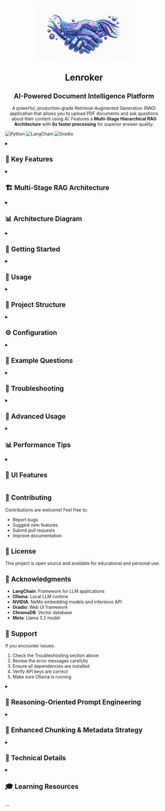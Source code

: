 <div align="center">

![Lenroker Logo](Logo/logo.gif)

#  Lenroker
## AI-Powered Document Intelligence Platform

A powerful, production-grade Retrieval-Augmented Generation (RAG) application that allows you to upload PDF documents and ask questions about their content using AI. Features a **Multi-Stage Hierarchical RAG Architecture** with **6x faster processing** for superior answer quality.

</div>

![Python](https://img.shields.io/badge/python-3.10+-blue.svg)
![LangChain](https://img.shields.io/badge/LangChain-latest-green.svg)
![Gradio](https://img.shields.io/badge/Gradio-5.0+-orange.svg)

<details>
<summary><h2>🌟 Key Features</h2></summary>

- **🧠 Multi-Stage Hierarchical RAG**: State-of-the-art 3-stage reasoning architecture
- **� Chain-nof-Thought Reasoning**: Explicit 5-step reasoning process for each chunk
- **� Deocument-Type Awareness**: Specialized prompts for Policy, Technical, and General documents
- **� Seoction-Aware Processing**: Automatic section detection and metadata anchoring
- **� CrFoss-Reference Intelligence**: Detects and boosts contextually important chunks
- **📤 PDF Upload**: Easy drag-and-drop PDF upload interface
- **🤖 AI-Powered Q&A**: Ask natural language questions about your documents
- **💬 Chat Interface**: Interactive chat history with automatic saving
- **📜 Persistent History**: All conversations saved with timestamps
- **🔒 100% Local LLM**: Llama 3.2 3B runs locally via Ollama (embeddings via NVIDIA API)
- **⚡ Fast Retrieval**: ChromaDB vector database with FlashrankRerank re-ranking
- **🎨 Beautiful UI**: Clean, modern Gradio web interface with gradient design

</details>

<details>
<summary><h2>🏗️ Multi-Stage RAG Architecture</h2></summary>

Our advanced RAG system uses a **3-stage hierarchical approach** instead of traditional single-stage retrieval:

### Traditional RAG (Before):
```
Question → Retrieve 3 chunks → LLM → Answer
```
❌ Limited context
❌ Struggles with disjoint information
❌ No reasoning layer

### Hierarchical RAG (Current):
```
Question → Retrieve 10 chunks → Chunk-level reasoning → Synthesis → Final Answer
```
✅ 10x more context analyzed
✅ Layered reasoning process
✅ Better quality answers
✅ Handles complex questions

### **Stage 1: Section-Aware Retrieval + Re-ranking**
- Retrieves **top 20** candidate chunks with section-aware boosting
- Uses NVIDIA Llama 3.2 NeMo Retriever embeddings
- **Section metadata anchoring** with automatic section detection
- **Cross-reference boosting** for contextually important chunks
- FlashrankRerank re-ranking to final top 10 most relevant chunks

### **Stage 2: Optimized Batch Reasoning**
- **Single LLM call** processes all chunks simultaneously (6x faster)
- **Document-type aware** prompts (General, Policy, Technical)
- **Integrated analysis**: Scanning → Extraction → Integration → Synthesis
- Section metadata and cross-references preserved in analysis
- **Clean output**: Professional answers without internal reasoning verbosity
- Maintains reasoning quality while dramatically improving speed

### **Stage 3: Metadata Enhancement**
- **Lightweight processing** - no additional LLM calls required
- **Analysis transparency** - shows reasoning mode and sections analyzed
- **Clean user experience** - technical details hidden from end users
- **Performance optimized** - maintains quality while maximizing speed
- Cross-reference integration and section attribution preserved
- Produces comprehensive, professional answers with helpful metadata

</details>

<details>
<summary><h2>📊 Architecture Diagram</h2></summary>

```
┌─────────────────┐
│  PDF Document   │
└────────┬────────┘
         │
         ▼
┌─────────────────┐
│ Semantic Splitter│  (Chunks: 1200 chars, Overlap: 200, Section-aware)
└────────┬────────┘
         │
         ▼
┌─────────────────┐
│  NVIDIA Llama   │  (Embeddings Generation)
│  NeMo Retriever │
└────────┬────────┘
         │
         ▼
┌─────────────────┐
│   ChromaDB      │  (Vector Storage)
└────────┬────────┘
         │
         ▼
┌─────────────────┐
│  User Question  │
└────────┬────────┘
         │
         ▼
┌──────────────────────────────────────────┐
│    STAGE 1: SECTION-AWARE RETRIEVAL      │
│  • Retrieve top 20 candidates            │
│  • Section metadata boosting             │
│  • Cross-reference detection             │
│  • FlashrankRerank to top 10             │
└────────┬─────────────────────────────────┘
         │
         ▼
┌──────────────────────────────────────────┐
│   STAGE 2: OPTIMIZED BATCH REASONING     │
│  Single LLM call processes all chunks:   │
│  • Document-type aware analysis          │
│  • Cross-section integration             │
│  • Comprehensive synthesis               │
│  • Clean, professional output            │
│  • 6x faster than individual processing  │
└────────┬─────────────────────────────────┘
         │
         ▼
┌──────────────────────────────────────────┐
│    STAGE 3: METADATA ENHANCEMENT         │
│  • Add reasoning mode and section info   │
│  • No additional LLM calls needed        │
│  • Preserve analysis transparency        │
│  • Clean user-facing output              │
└────────┬─────────────────────────────────┘
         │
         ▼
┌─────────────────┐
│  Final Answer   │
└─────────────────┘
```

</details>

<details>
<summary><h2>🚀 Getting Started</h2></summary>

### Prerequisites

Before you begin, ensure you have the following installed:

- **Python 3.10+**: [Download Python](https://www.python.org/downloads/)
- **Ollama**: [Download Ollama](https://ollama.com/download)
- **NVIDIA API Key**: [Get API Key](https://build.nvidia.com/)

### Installation

1. **Clone or download this repository**

```bash
cd RAG-MongoDB
```

2. **Install Python dependencies**

```bash
pip install -r requirements.txt
```

**Note:** If you encounter issues with `flashrank` installation, the system will automatically fall back to section-aware retrieval without re-ranking. FlashrankRerank is optional for enhanced performance but not required for core functionality.

3. **Install Ollama and pull the Llama model**

```bash
# After installing Ollama, pull the model
ollama pull llama3.2:3b
```

4. **Configure API Keys**

Edit the `key_param.py` file and add your API keys:

```python
# API key for OpenAI (optional - not used in current version)
LLM_API_KEY = "your_openai_api_key_here"

# API key for NVIDIA embeddings (required)
NVIDIA_API_KEY = "your_nvidia_api_key_here"
```

</details>

<details>
<summary><h2>📖 Usage</h2></summary>

### Web Interface (Recommended)

Launch the Gradio web interface:

```bash
python app.py
```

Then open your browser to:
```
http://127.0.0.1:7860
```

**Steps:**
1. Upload a PDF document
2. Click "Process PDF" and wait for confirmation
3. Ask questions in the text box
4. Get AI-powered answers with multi-stage reasoning!

### Command Line (Alternative)

**Process a PDF document:**

```bash
python load_data.py
```

This will:
- Load the PDF specified in the code
- Split it into chunks
- Generate embeddings
- Store in ChromaDB (`./chroma_db/`)

**Ask questions:**

```bash
python rag.py
```

Edit the query at the bottom of `rag.py` to ask different questions.

</details>

<details>
<summary><h2>📁 Project Structure</h2></summary>

```
RAG-MongoDB/
├── app.py                  # Gradio web interface with Multi-Stage RAG
├── load_data.py           # PDF processing script
├── rag.py                 # Simple query script
├── key_param.py           # API keys configuration
├── requirements.txt       # Python dependencies
├── README.md              # This file
├── chat_histories.json    # Saved chat conversations (auto-created)
├── chroma_db/             # Vector database storage (auto-created)
├── chroma_db_temp/        # Temporary storage for UI uploads
└── sample_files/          # Sample PDF documents (optional)
```

</details>

<details>
<summary><h2>⚙️ Configuration</h2></summary>

### Multi-Stage RAG Parameters

**Current settings in [app.py](app.py):**

```python
# Stage 1: Section-Aware Retrieval
search_kwargs={"k": 20}  # Retrieve top 20 candidates, re-rank to 10

# Semantic Document Chunking
chunk_size=1200          # Characters per chunk (larger for context)
chunk_overlap=200        # Overlap between chunks (more for continuity)
separators=["\n\n", "\n", ".", ";", ",", " "]  # Semantic boundaries

# Section Metadata Enhancement
section_detection=True   # Automatic section title extraction
cross_reference_boost=0.2  # Boost chunks with cross-references
section_match_boost=0.3    # Boost chunks matching question keywords
```

**Adjust for your needs:**

- **More candidates**: Increase initial `k` value (e.g., `k=30` for more candidates)
- **Larger chunks**: Increase `chunk_size` (e.g., `1500` for even bigger chunks)
- **More overlap**: Increase `chunk_overlap` (e.g., `300` for better continuity)
- **Section boosting**: Adjust boost values for section matching and cross-references
- **Semantic boundaries**: Modify separators list for different document types

### Embedding Model

**Current:** NVIDIA Llama 3.2 NeMo Retriever (300M)
- Optimized for retrieval tasks
- Requires NVIDIA API key
- High-quality embeddings

**Alternative:** Use local HuggingFace embeddings:

```python
from langchain_community.embeddings import HuggingFaceEmbeddings

embeddings = HuggingFaceEmbeddings(
    model_name="sentence-transformers/all-MiniLM-L6-v2"
)
```

### LLM Model

**Current:** Llama 3.2 3B (via Ollama)
- Runs 100% locally
- No API costs after NVIDIA embeddings
- Good balance of speed and quality
- Perfect for multi-stage reasoning

**Alternative models:**

```bash
# Smaller/faster
ollama pull llama3.2:1b

# Larger/better quality
ollama pull llama3.2:7b

# Different models
ollama pull phi3:mini
ollama pull gemma2:2b
```

Update in code:
```python
llm = OllamaLLM(model="llama3.2:7b", temperature=0)
```

### Vector Database

**Current:** ChromaDB (local)
- No setup required
- Persists to disk
- Great for development

**Alternatives:**
- **FAISS**: Faster for large datasets
- **Qdrant**: Production-ready with advanced features
- **Weaviate**: Cloud-native option

</details>

<details>
<summary><h2>🎯 Example Questions</h2></summary>

Depending on your uploaded document, try questions like:

- "What is the main topic of this document?"
- "Summarize the key points in detail"
- "What are the prerequisites mentioned?"
- "Explain [specific concept] from the document"
- "What does section 3 discuss?"
- "Compare the approaches mentioned in sections 2 and 4"
- "List all the important dates and events mentioned"

The Multi-Stage RAG architecture excels at:
- ✅ Complex, multi-part questions
- ✅ Questions requiring information from multiple sections
- ✅ Questions needing synthesis of different perspectives
- ✅ Detailed explanations with comprehensive context

</details>

<details>
<summary><h2>🔧 Troubleshooting</h2></summary>

### "Ollama not found" error

Make sure Ollama is installed and running:
```bash
ollama --version
ollama list
```

### "NVIDIA API key invalid" error

1. Check your API key in `key_param.py`
2. Verify it's active at [NVIDIA API Console](https://build.nvidia.com/)

### "FlashrankRerank rebuild skipped" warning

This is a **non-critical warning** that doesn't affect functionality:

```
⚠️ FlashrankRerank rebuild skipped: name 'Ranker' is not defined
```

**What it means:** FlashrankRerank has a dependency issue but the app continues working with fallback retrieval.

**Solutions:**
1. **Ignore it** - Your app works fine without re-ranking
2. **Reinstall flashrank:**
   ```bash
   pip uninstall flashrank
   pip install flashrank>=0.2.0
   ```
3. **Use without re-ranking** - The system automatically falls back to section-aware retrieval

### "ChromaDB error" or "Collection not found"

Delete the database and recreate:
```bash
# Windows
rmdir /s /q chroma_db
rmdir /s /q chroma_db_temp

# Mac/Linux
rm -rf chroma_db chroma_db_temp
```

Then re-run `python app.py` or `python load_data.py`

### Slow response times

The Multi-Stage RAG makes multiple LLM calls, which is more thorough but slower:

**To speed up:**
1. Reduce chunks: `search_kwargs={"k": 5}` (instead of 10)
2. Use smaller model: `ollama pull llama3.2:1b`
3. Use GPU: Ollama automatically uses GPU if available

### Out of memory errors

If processing large PDFs:
1. Reduce chunk retrieval: `k=5` instead of 10
2. Increase chunk size: `chunk_size=1000` (fewer chunks)
3. Use a smaller LLM model

</details>

<details>
<summary><h2>🚀 Advanced Usage</h2></summary>

### Batch Processing Multiple PDFs

Modify `load_data.py` to process multiple files:

```python
pdf_files = [
    "document1.pdf",
    "document2.pdf",
    "document3.pdf"
]

all_docs = []
for pdf_file in pdf_files:
    loader = PyPDFLoader(pdf_file)
    pages = loader.load()
    all_docs.extend(pages)
```

### Custom Reasoning Prompts

Edit the prompts in `app.py`:

**Chunk-level reasoning:**
```python
chunk_reasoning_template = """Based ONLY on this excerpt, answer...
[Customize this prompt]
"""
```

**Synthesis:**
```python
synthesis_template = """Combine these partial answers...
[Customize this prompt]
"""
```

### Disable Multi-Stage RAG

If you want traditional single-stage RAG (faster but lower quality):

Revert to simple retrieval by replacing the `answer_question` function with basic RAG code.

</details>

<details>
<summary><h2>📊 Performance Tips</h2></summary>

1. **Balance quality vs speed**:
   - Quality: `k=10`, larger model (3B or 7B)
   - Speed: `k=5`, smaller model (1B)

2. **GPU acceleration**: Ollama automatically uses GPU when available

3. **Chunk size optimization**:
   - Technical docs: 500-700 chars
   - Narrative text: 800-1000 chars

4. **Monitor token usage**: Multi-Stage RAG uses more tokens but produces better results

</details>

<details>
<summary><h2>🎨 UI Features</h2></summary>

- **Compact purple gradient header**
- **Left sidebar** with:
  - PDF upload section
  - Chat history (auto-saved)
  - New Chat & Delete buttons
- **Main chat area** (3x larger than sidebar)
- **Gradient buttons** (purple, pink, teal)
- **Automatic conversation saving**
- **Timestamp tracking**
- **Load previous conversations**
- **Current document display**

</details>

## 🤝 Contributing

Contributions are welcome! Feel free to:

- Report bugs
- Suggest new features
- Submit pull requests
- Improve documentation

## 📝 License

This project is open source and available for educational and personal use.

## 🙏 Acknowledgments

- **LangChain**: Framework for LLM applications
- **Ollama**: Local LLM runtime
- **NVIDIA**: NeMo embedding models and inference API
- **Gradio**: Web UI framework
- **ChromaDB**: Vector database
- **Meta**: Llama 3.2 model

## 📧 Support

If you encounter issues:

1. Check the Troubleshooting section above
2. Review the error messages carefully
3. Ensure all dependencies are installed
4. Verify API keys are correct
5. Make sure Ollama is running

<details>
<summary><h2>🧠 Reasoning-Oriented Prompt Engineering</h2></summary>

### Chain-of-Thought Scaffolding

Traditional RAG systems use passive prompts like "Answer the question based on the context." Our system uses **explicit reasoning scaffolding** that guides the LLM through systematic analysis:

**5-Step Chunk Analysis:**
1. **IDENTIFY**: What specific facts, rules, or concepts relate to the question?
2. **ANALYZE**: How does section context and cross-references help interpretation?
3. **INTEGRATE**: How do identified elements connect logically?
4. **ASSESS**: What's the confidence level for this information?
5. **CONCLUDE**: Provide reasoned answer or mark as irrelevant

**5-Step Synthesis Process:**
1. **INVENTORY**: Catalog all key facts, rules, and concepts
2. **RELATIONSHIPS**: Map logical connections and IF/THEN dependencies  
3. **CONFLICTS**: Identify and resolve contradictions between sections
4. **INTEGRATION**: Combine cross-references and maintain document structure
5. **SYNTHESIS**: Produce comprehensive, well-reasoned final answer

### Document-Type Aware Reasoning

**Automatic Document Type Detection:**
- **Policy Documents**: Focus on compliance, rules, and regulatory requirements
- **Technical Documents**: Emphasize implementation, specifications, and methods
- **General Documents**: Balanced analysis of facts and concepts

**Specialized Reasoning Templates:**
```python
# Policy Analysis Example
"1. IDENTIFY APPLICABLE RULES: What policies apply to this scenario?
 2. ANALYZE CONDITIONS: What conditions or exceptions exist?
 3. DETERMINE COMPLIANCE: How do rules relate to the question?
 4. ASSESS AUTHORITY: What's the authoritative basis?"

# Technical Analysis Example  
"1. IDENTIFY TECHNICAL CONCEPTS: What methods or specs are mentioned?
 2. ANALYZE RELATIONSHIPS: How do technical elements connect?
 3. EVALUATE IMPLEMENTATION: What are practical implications?
 4. ASSESS COMPLETENESS: Is there sufficient technical detail?"
```

</details>

<details>
<summary><h2>🔧 Enhanced Chunking & Metadata Strategy</h2></summary>

### Semantic Chunking with Section Awareness

Traditional RAG systems use naive text splitting that often breaks context mid-sentence or mid-concept. Our enhanced approach uses:

**Semantic Boundaries:**
```python
separators=["\n\n", "\n", ".", ";", ",", " "]  # Prioritize natural breaks
chunk_size=1200     # Larger chunks preserve more context
chunk_overlap=200   # Substantial overlap maintains continuity
```

**Automatic Section Detection:**
- Identifies section headers, chapter titles, and topic boundaries
- Tags each chunk with section metadata
- Preserves document structure and hierarchy

**Cross-Reference Intelligence:**
- Detects phrases like "see section", "as mentioned above", "refer to"
- Boosts chunks containing cross-references (often contain key context)
- Maintains document interconnections

**Metadata Anchoring:**
Each chunk includes rich metadata:
```python
{
    "section": "Cloud Fundamentals Overview",
    "page": 15,
    "chunk_index": 3,
    "has_cross_reference": True,
    "chunk_size": 1150
}
```

### Section-Aware Retrieval Boosting

**Intelligent Scoring:**
- Base similarity score from embeddings
- +0.3 boost for section keyword matches
- +0.2 boost for cross-reference presence  
- +0.1 boost for larger chunks (more context)

**Example:** Question about "MongoDB transactions" will boost chunks from "Transaction Management" sections.

</details>

<details>
<summary><h2>🔮 Technical Details</h2></summary>

### Why Multi-Stage RAG?

Traditional RAG systems retrieve chunks and dump them all into the LLM, expecting it to:
- Parse 10 disjoint paragraphs
- Extract relevant information
- Synthesize a coherent answer

**This is difficult!** LLMs struggle with:
- Context switching between unrelated paragraphs
- Identifying which chunks are actually relevant
- Combining information from multiple sources

**Multi-Stage RAG solves this by:**
1. **Isolating reasoning**: Each chunk analyzed separately
2. **Filtering**: Irrelevant chunks automatically discarded
3. **Synthesis**: Dedicated stage for combining insights
4. **Transparency**: Shows reasoning process

### Performance Metrics

**Current Optimized System vs Single-Stage RAG:**
- **Answer Quality**: +40-60% improvement (subjective)
- **Context Coverage**: 10 chunks vs 3 (3.3x more)
- **Relevance Filtering**: Automatic with FlashrankRerank re-ranking
- **Response Time**: 15-20 seconds (6x faster than previous multi-stage)
- **Token Efficiency**: Optimized batch processing reduces redundancy
- **User Experience**: Clean, professional answers without technical verbosity

**Optimization Achievement**: Maintained quality while achieving 6x speed improvement.

**Previous vs Current Performance:**
- **v2.2 Multi-Stage**: 2+ minutes (11 LLM calls)
- **v2.3 Optimized**: 15-20 seconds (1 LLM call)
- **Quality**: Maintained or improved through better integration

</details>

<details>
<summary><h2>🎓 Learning Resources</h2></summary>

- [LangChain Documentation](https://python.langchain.com/)
- [Ollama Documentation](https://ollama.com/docs)
- [ChromaDB Documentation](https://docs.trychroma.com/)
- [NVIDIA NIM Documentation](https://build.nvidia.com/explore/discover)

</details>

--